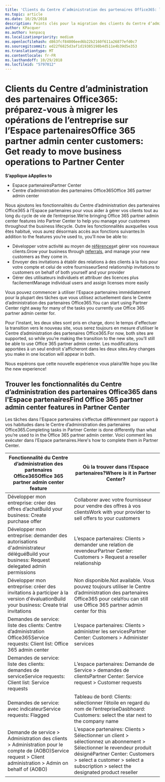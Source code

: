 ```yaml
---
title: 'Clients du Centre d’administration des partenaires Office365: les opérations de l’entreprise vont migrer vers l’Espace partenaires| Espace partenaires'
ms.topic: article
ms.date: 10/29/2018
description: Points clés pour la migration des clients du Centre d’administration des partenaires Office365 vers l’Espace partenaires
author: KPacquer
ms.author: kenpacq
ms.localizationpriority: medium
ms.openlocfilehash: d863fcf84006eed6b22b2160f611a26877efd0c7
ms.sourcegitcommit: ed22f6825d3af1d19385198b4d511e4b39d5e353
ms.translationtype: MT
ms.contentlocale: fr-FR
ms.lasthandoff: 10/29/2018
ms.locfileid: "5797012"
---
```

# <a name="office-365-partner-admin-center-customers-get-ready-to-move-business-operations-to-partner-center"></a><span data-ttu-id="58736-103">Clients du Centre d’administration des partenaires Office365: préparez-vous à migrer les opérations de l’entreprise sur l’Espace partenaires</span><span class="sxs-lookup"><span data-stu-id="58736-103">Office 365 partner admin center customers: Get ready to move business operations to Partner Center</span></span>

**<span data-ttu-id="58736-104">S’applique à</span><span class="sxs-lookup"><span data-stu-id="58736-104">Applies to</span></span>** 

- <span data-ttu-id="58736-105">Espace partenaires</span><span class="sxs-lookup"><span data-stu-id="58736-105">Partner Center</span></span>
- <span data-ttu-id="58736-106">Centre d’administration des partenaires Office365</span><span class="sxs-lookup"><span data-stu-id="58736-106">Office 365 partner admin center</span></span>

<span data-ttu-id="58736-107">Nous ajoutons les fonctionnalités du Centre d’administration des partenaires Office365 à l’Espace partenaires pour vous aider à gérer vos clients tout au long du cycle de vie de l’entreprise.</span><span class="sxs-lookup"><span data-stu-id="58736-107">We’re bringing Office 365 partner admin center features into Partner Center to help you manage your customers throughout the business lifecycle.</span></span> <span data-ttu-id="58736-108">Outre les fonctionnalités auxquelles vous êtes habitué, vous aurez désormais accès aux fonctions suivantes:</span><span class="sxs-lookup"><span data-stu-id="58736-108">In addition to the features you’re used to, you’ll now be able to:</span></span> 

*  <span data-ttu-id="58736-109">Développer votre activité au moyen de [références](referrals.md)et gérer vos nouveaux clients.</span><span class="sxs-lookup"><span data-stu-id="58736-109">Grow your business through [referrals](referrals.md), and manage your new customers as they come in.</span></span>
*  <span data-ttu-id="58736-110">Envoyer des invitations à établir des relations à des clients à la fois pour votre compte et celui de votre fournisseur</span><span class="sxs-lookup"><span data-stu-id="58736-110">Send relationship invitations to customers on behalf of both yourself and your provider</span></span>
*  <span data-ttu-id="58736-111">Gérer des utilisateurs individuels et attribuer des licences plus facilement</span><span class="sxs-lookup"><span data-stu-id="58736-111">Manage individual users and assign licenses more easily</span></span>

<span data-ttu-id="58736-112">Vous pouvez commencer à utiliser l'Espace partenaires immédiatement pour la plupart des tâches que vous utilisez actuellement dans le Centre d’administration des partenaires Office365.</span><span class="sxs-lookup"><span data-stu-id="58736-112">You can start using Partner Center right away for many of the tasks you currently use Office 365 partner admin center for.</span></span> 

<span data-ttu-id="58736-113">Pour l’instant, les deux sites sont pris en charge, donc le temps d'effectuer la transition vers le nouveau site, vous serez toujours en mesure d’utiliser le Centre d’administration des partenaires Office365.</span><span class="sxs-lookup"><span data-stu-id="58736-113">For now, both sites are supported, so while you’re making the transition to the new site, you’ll still be able to use Office 365 partner admin center.</span></span> <span data-ttu-id="58736-114">Les modifications apportées à un seul endroit s'afficheront dans les deux sites.</span><span class="sxs-lookup"><span data-stu-id="58736-114">Any changes you make in one location will appear in both.</span></span>

<span data-ttu-id="58736-115">Nous espérons que cette nouvelle expérience vous plaira!</span><span class="sxs-lookup"><span data-stu-id="58736-115">We hope you like the new experience!</span></span>

## <a name="find-office-365-partner-admin-center-features-in-partner-center"></a><span data-ttu-id="58736-116">Trouver les fonctionnalités du Centre d’administration des partenaires Office365 dans l'Espace partenaires</span><span class="sxs-lookup"><span data-stu-id="58736-116">Find Office 365 partner admin center features in Partner Center</span></span>

<span data-ttu-id="58736-117">Les tâches dans l'Espace partenaires s’effectue différemment par rapport à vos habitudes dans le Centre d’administration des partenaires Office365.</span><span class="sxs-lookup"><span data-stu-id="58736-117">Completing tasks in Partner Center is done differently than what you’re used to in the Office 365 partner admin center.</span></span> <span data-ttu-id="58736-118">Voici comment les exécuter dans l’Espace partenaires.</span><span class="sxs-lookup"><span data-stu-id="58736-118">Here's how to complete them in Partner Center.</span></span>

| <span data-ttu-id="58736-119">Fonctionnalité du Centre d’administration des partenaires Office365</span><span class="sxs-lookup"><span data-stu-id="58736-119">Office 365 partner admin center feature</span></span>                       | <span data-ttu-id="58736-120">Où la trouver dans l’Espace partenaires?</span><span class="sxs-lookup"><span data-stu-id="58736-120">Where is it in Partner Center?</span></span> | 
|   -----------------------------------------------  | -------------- |
| <span data-ttu-id="58736-121">Développer mon entreprise: créer des offres d’achat</span><span class="sxs-lookup"><span data-stu-id="58736-121">Build your business: Create purchase offer</span></span> | <span data-ttu-id="58736-122">Collaborer avec votre fournisseur pour vendre des offres à vos clients</span><span class="sxs-lookup"><span data-stu-id="58736-122">Work with your provider to sell offers to your customers</span></span> |
| <span data-ttu-id="58736-123">Développer mon entreprise: demander des autorisations d'administrateur délégué</span><span class="sxs-lookup"><span data-stu-id="58736-123">Build your business: Request delegated admin permissions</span></span> | <span data-ttu-id="58736-124">L’espace partenaires: Clients > demander une relation de revendeur</span><span class="sxs-lookup"><span data-stu-id="58736-124">Partner Center: Customers > Request a reseller relationship</span></span> |
| <span data-ttu-id="58736-125">Développer mon entreprise: créer des invitations à participer à la version d'évaluation</span><span class="sxs-lookup"><span data-stu-id="58736-125">Build your business: Create trial invitations</span></span> | <span data-ttu-id="58736-126">Non disponible.</span><span class="sxs-lookup"><span data-stu-id="58736-126">Not available.</span></span> <span data-ttu-id="58736-127">Vous pouvez toujours utiliser le Centre d’administration des partenaires Office365 pour cela</span><span class="sxs-lookup"><span data-stu-id="58736-127">You can still use Office 365 partner admin center for this</span></span> |
| <span data-ttu-id="58736-128">Demandes de service: liste des clients: Centre d’administration Office365</span><span class="sxs-lookup"><span data-stu-id="58736-128">Service requests: Client list: Office 365 admin center</span></span> | <span data-ttu-id="58736-129">L’espace partenaires: Clients > administrer les services</span><span class="sxs-lookup"><span data-stu-id="58736-129">Partner Center: Customers > Administer services</span></span> |
| <span data-ttu-id="58736-130">Demandes de service: liste des clients: demandes de service</span><span class="sxs-lookup"><span data-stu-id="58736-130">Service requests: Client list: Service requests</span></span> | <span data-ttu-id="58736-131">L’espace partenaires: Demande de Service > demandes de clients</span><span class="sxs-lookup"><span data-stu-id="58736-131">Partner Center: Service request > Customer requests</span></span> |
| <span data-ttu-id="58736-132">Demandes de service: avec indicateur</span><span class="sxs-lookup"><span data-stu-id="58736-132">Service requests: Flagged</span></span> | <span data-ttu-id="58736-133">Tableau de bord: Clients: sélectionner l’étoile en regard du nom de l’entreprise</span><span class="sxs-lookup"><span data-stu-id="58736-133">Dasbhoard: Customers: select the star next to the company name</span></span> |
| <span data-ttu-id="58736-134">Demande de service > Administration des clients > Administration pour le compte de (AOBO)</span><span class="sxs-lookup"><span data-stu-id="58736-134">Service request > Client administration > Admin on behalf of (AOBO)</span></span> | <span data-ttu-id="58736-135">L’espace partenaires: Clients > Sélectionner un client > sélectionnez un abonnement > Sélectionner le revendeur produit désigné</span><span class="sxs-lookup"><span data-stu-id="58736-135">Partner Center: Customers > select a customer > select a subscription > select the designated product reseller</span></span> |

